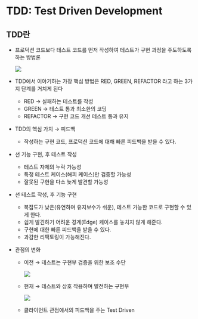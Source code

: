 # TDD: Test Driven Development

## TDD란

- 프로덕션 코드보다 테스트 코드를 먼저 작성하여 테스트가 구현 과정을 주도하도록 하는 방법론

  ![](https://prod-files-secure.s3.us-west-2.amazonaws.com/57a2c828-bc2e-430b-833d-4192e22e6373/d6183328-a9a8-45a2-81cd-20cedaf678a9/Untitled.png)

- TDD에서 이야기하는 가장 핵심 방법은 RED, GREEN, REFACTOR 라고 하는 3가지 단계를 거치게 된다
    - RED → 실패하는 테스트를 작성
    - GREEN → 테스트 통과 최소한의 코딩
    - REFACTOR → 구현 코드 개선 테스트 통과 유지
- TDD의 핵심 가치 → 피드백
    - 작성하는 구현 코드, 프로덕션 코드에 대해 빠른 피드백을 받을 수 있다.
- 선 기능 구현, 후 테스트 작성
    - 테스트 자체의 누락 가능성
    - 특정 테스트 케이스(해피 케이스)만 검증할 가능성
    - 잘못된 구현을 다소 늦게 발견할 가능성
- 선 테스트 작성, 후 기능 구현
    - 복잡도가 낮은(유연하며 유지보수가 쉬운), 테스트 가능한 코드로 구현할 수 있게 한다.
    - 쉽게 발견하기 어려운 경계(Edge) 케이스를 놓치지 않게 해준다.
    - 구현에 대한 빠른 피드백을 받을 수 있다.
    - 과감한 리팩토링이 가능해진다.
- 관점의 변화
    - 이전 → 테스트는 구현부 검증을 위한 보조 수단

      ![](https://prod-files-secure.s3.us-west-2.amazonaws.com/57a2c828-bc2e-430b-833d-4192e22e6373/96afa990-4361-4e29-9340-c4f4c4ee9983/Untitled.png)

    - 현재 → 테스트와 상호 작용하며 발전하는 구현부

      ![](https://prod-files-secure.s3.us-west-2.amazonaws.com/57a2c828-bc2e-430b-833d-4192e22e6373/9f1217ba-c805-4ebf-859a-32fc7db59e20/Untitled.png)

    - 클라이언트 관점에서의 피드백을 주는 Test Driven
